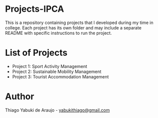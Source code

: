 # Projects-IPCA
This is a repository containing projects that I developed during my time in college. Each project has its own folder and may include a separate README with specific instructions to run the project.

# List of Projects
- Project 1: Sport Activity Management
- Project 2: Sustainable Mobility Management
- Project 3: Tourist Accommodation Management

# Author
Thiago Yabuki de Araujo - yabukithiago@gmail.com
